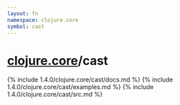 ```yaml
---
layout: fn
namespace: clojure.core
symbol: cast
---
```


# [clojure.core](../)/cast

{% include 1.4.0/clojure.core/cast/docs.md %}
{% include 1.4.0/clojure.core/cast/examples.md %}
{% include 1.4.0/clojure.core/cast/src.md %}

